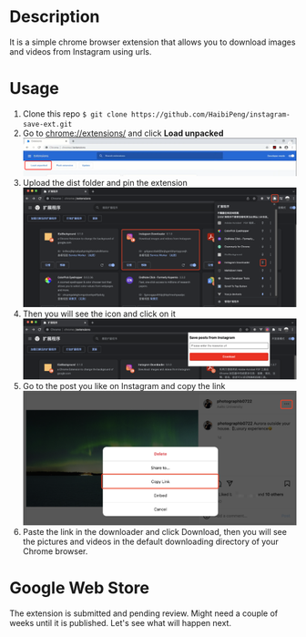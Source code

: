 # Description

It is a simple chrome browser extension that allows you to download images and videos from Instagram using urls.

# Usage
1. Clone this repo
`
$ git clone https://github.com/HaibiPeng/instagram-save-ext.git
`
2. Go to [chrome://extensions/](chrome://extensions/) and click **Load unpacked**
![](./README/step2.png)
3. Upload the dist folder and pin the extension
![](./README/step3.png)
4. Then you will see the icon and click on it
![](./README/step4.png)
5. Go to the post you like on Instagram and copy the link
![](./README/step5.png)
6. Paste the link in the downloader and click Download, then you will see the pictures and videos in the default downloading directory of your Chrome browser.

# Google Web Store
The extension is submitted and pending review. Might need a couple of weeks until it is published. Let's see what will happen next.